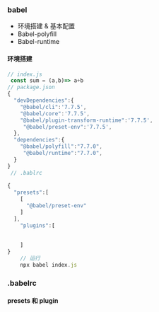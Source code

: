 ### babel

* 环境搭建 & 基本配置 
* Babel-polyfill
* Babel-runtime

#### 环境搭建

```javascript
// index.js
 const sum = (a,b)=> a+b
// package.json
{
  "devDependencies":{
    "@babel/cli":'7.7.5',
    "@babel/core":'7.7.5',
    "@babel/plugin-transform-runtime":'7.7.5',
     "@babel/preset-env":'7.7.5',
  },
  "dependencies":{
    "@babel/polyfill":"7.7.0",
     "@babel/runtime":"7.7.0",  
  }
}
 // .bablrc 
    
{
  "presets":[
    [
      "@babel/preset-env"
    ]
  ],
    "plugins":[
      
      
    ]
}
    // 运行
    npx babel index.js
```









### .babelrc



#### presets 和 plugin 

